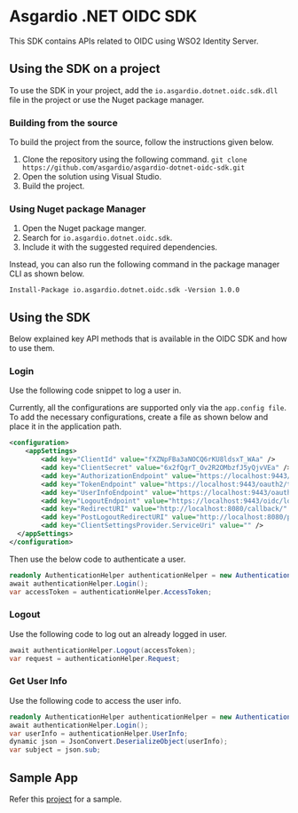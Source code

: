 # Asgardio .NET OIDC SDK

This SDK contains APIs related to OIDC using WSO2 Identity Server. 

## Using the SDK on a project

To use the SDK in your project, add the `io.asgardio.dotnet.oidc.sdk.dll` file in the project or use the Nuget
package manager. 

### Building from the source

To build the project from the source, follow the instructions given below.

1. Clone the repository using the following command. 
``git clone https://github.com/asgardio/asgardio-dotnet-oidc-sdk.git``
2. Open the solution using Visual Studio.
3. Build the project. 

### Using Nuget package Manager

1. Open the Nuget package manger.
2. Search for `io.asgardio.dotnet.oidc.sdk`.
3. Include it with the suggested required dependencies. 

Instead, you can also run the following command in the package manager CLI as shown below. 

``Install-Package io.asgardio.dotnet.oidc.sdk -Version 1.0.0``

## Using the SDK

Below explained key API methods that is available in the OIDC SDK and how to use them.

### Login

Use the following code snippet to log a user in. 

Currently, all the configurations are supported only via the `app.config file`. To add the necessary
 configurations, create a file as shown below and place it in the application path.

```xml
<configuration>
    <appSettings>
        <add key="ClientId" value="fXZNpFBa3aNOCQ6rKU8ldsxT_WAa" />
        <add key="ClientSecret" value="6x2fQgrT_Ov2R2OMbzfJ5yQjvVEa" />
        <add key="AuthorizationEndpoint" value="https://localhost:9443/oauth2/authorize" />
        <add key="TokenEndpoint" value="https://localhost:9443/oauth2/token" />
        <add key="UserInfoEndpoint" value="https://localhost:9443/oauth2/userinfo" />
        <add key="LogoutEndpoint" value="https://localhost:9443/oidc/logout" />
        <add key="RedirectURI" value="http://localhost:8080/callback/" />
        <add key="PostLogoutRedirectURI" value="http://localhost:8080/postlogout/" />
        <add key="ClientSettingsProvider.ServiceUri" value="" />
  </appSettings>
</configuration>
```
Then use the below code to authenticate a user. 

```csharp
readonly AuthenticationHelper authenticationHelper = new AuthenticationHelper();
await authenticationHelper.Login();
var accessToken = authenticationHelper.AccessToken;
```

### Logout

Use the following code to log out an already logged in user. 

```csharp
await authenticationHelper.Logout(accessToken);
var request = authenticationHelper.Request;
```

### Get User Info

Use the following code to access the user info.

```csharp
readonly AuthenticationHelper authenticationHelper = new AuthenticationHelper();
await authenticationHelper.Login();
var userInfo = authenticationHelper.UserInfo;
dynamic json = JsonConvert.DeserializeObject(userInfo);
var subject = json.sub;
```

## Sample App 

Refer this [project](https://github.com/asgardio/asgardio-dotnet-oidc-sdk/tree/master/io.asgardio.dotnet.oidc.sdk.sample) for a sample.
